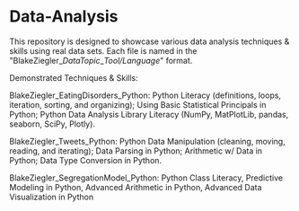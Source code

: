 # Data-Analysis
This repository is designed to showcase various data analysis techniques & skills using real data sets. Each file is named in the "BlakeZiegler_*DataTopic*_*Tool/Language*" format.

Demonstrated Techniques & Skills:

BlakeZiegler_EatingDisorders_Python: Python Literacy (definitions, loops, iteration, sorting, and organizing); Using Basic Statistical Principals in Python; Python Data Analysis Library Literacy (NumPy, MatPlotLib, pandas, seaborn, SciPy, Plotly).

BlakeZiegler_Tweets_Python: Python Data Manipulation (cleaning, moving, reading, and iterating); Data Parsing in Python; Arithmetic w/ Data in Python; Data Type Conversion in Python.

BlakeZiegler_SegregationModel_Python: Python Class Literacy,  Predictive Modeling in Python, Advanced Arithmetic in Python, Advanced Data Visualization in Python

